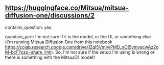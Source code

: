 ## https://huggingface.co/Mitsua/mitsua-diffusion-one/discussions/2

contains_question: yes

question_part: I'm not sure if it is the model, or the UI, or something else (I'm running Mitsua Diffusion One from this notebook https://colab.research.google.com/drive/1ZqI5VmIyiPMD_nOI5ymvqcwAz2gM-bcF?usp=share_link). So, I'm not sure if the setup I'm using is wrong or there is something with the MitsuaD1 model?